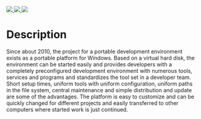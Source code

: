 <p>
  <a href="https://github.com/seanox/portable-development-environment/pulls">
    <img src="https://img.shields.io/badge/maintenance-active-green?style=for-the-badge">
  </a>  
  <a href="https://github.com/seanox/portable-development-environment/issues">
    <img src="https://img.shields.io/badge/maintenance-active-green?style=for-the-badge">
  </a>
  <a href="http://seanox.de/contact">
    <img src="https://img.shields.io/badge/support-active-green?style=for-the-badge">
  </a>
</p>


# Description
Since about 2010, the project for a portable development environment
exists as a portable platform for Windows. Based on a virtual hard disk,
the environment can be started easily and provides developers with a
completely preconfigured development environment with numerous tools,
services and programs and standardizes the tool set in a developer team.
Short setup times, uniform tools with uniform configuration, uniform
paths in the file system, central maintenance and simple distribution
and update are some of the advantages. The platform is easy to customize
and can be quickly changed for different projects and easily transferred
to other computers where started work is just continued.   
